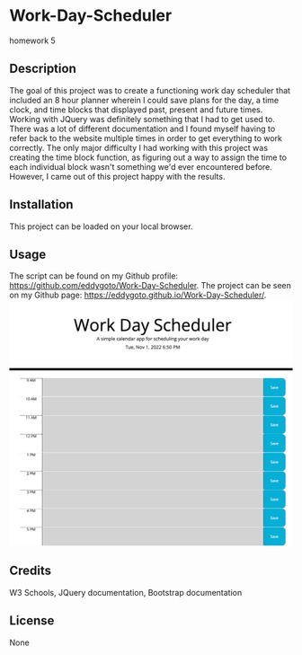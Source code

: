 # Work-Day-Scheduler

homework 5

## Description

The goal of this project was to create a functioning work day scheduler that included an 8 hour planner wherein I could save plans for the day, a time clock, and time blocks that displayed past, present and future times. Working with JQuery was definitely something that I had to get used to. There was a lot of different documentation and I found myself having to refer back to the website multiple times in order to get everything to work correctly. The only major difficulty I had working with this project was creating the time block function, as figuring out a way to assign the time to each individual block wasn't something we'd ever encountered before. However, I came out of this project happy with the results.

## Installation

This project can be loaded on your local browser.

## Usage

The script can be found on my Github profile: https://github.com/eddygoto/Work-Day-Scheduler.
The project can be seen on my Github page: https://eddygoto.github.io/Work-Day-Scheduler/.
![Screenshot](./assets/_Users_eddygoto_Code_Work-Day-Scheduler_index.html.png)

## Credits

W3 Schools, JQuery documentation, Bootstrap documentation

## License

None
